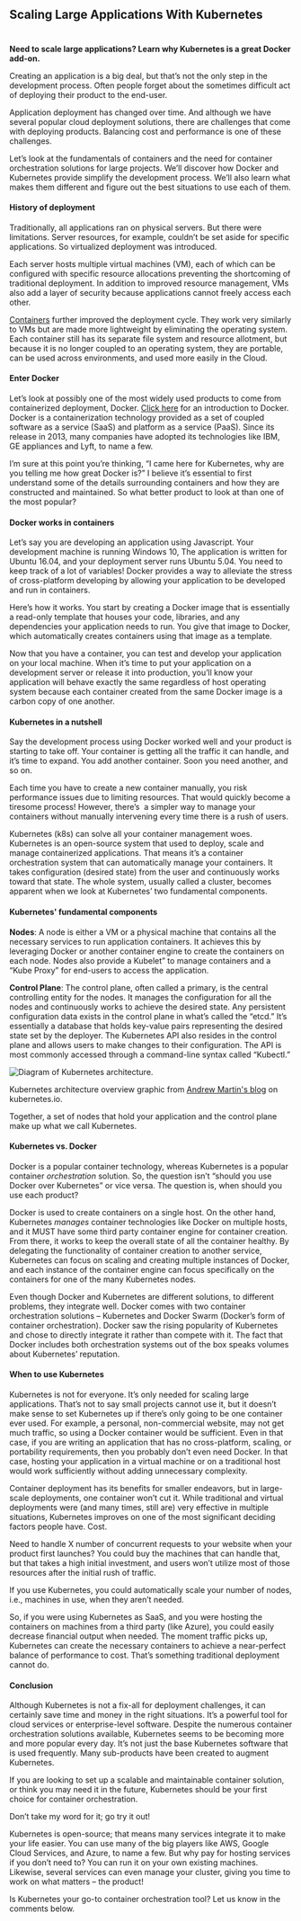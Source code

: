 

## Scaling Large Applications With Kubernetes
#
**Need to scale large applications? Learn why Kubernetes is a great Docker add-on.**

Creating an application is a big deal, but that’s not the only step in the development process. Often people forget about the sometimes difficult act of deploying their product to the end-user.

Application deployment has changed over time. And although we have several popular cloud deployment solutions, there are challenges that come with deploying products. Balancing cost and performance is one of these challenges.

Let’s look at the fundamentals of containers and the need for container orchestration solutions for large projects. We’ll discover how Docker and Kubernetes provide simplify the development process. We’ll also learn what makes them different and figure out the best situations to use each of them.

#### **History of deployment**

Traditionally, all applications ran on physical servers. But there were limitations. Server resources, for example, couldn’t be set aside for specific applications. So virtualized deployment was introduced.

Each server hosts multiple virtual machines (VM), each of which can be configured with specific resource allocations preventing the shortcoming of traditional deployment. In addition to improved resource management, VMs also add a layer of security because applications cannot freely access each other.

[Containers](https://www.docker.com/resources/what-container) further improved the deployment cycle. They work very similarly to VMs but are made more lightweight by eliminating the operating system. Each container still has its separate file system and resource allotment, but because it is no longer coupled to an operating system, they are portable, can be used across environments, and used more easily in the Cloud.

#### **Enter Docker**

Let’s look at possibly one of the most widely used products to come from containerized deployment, Docker. [Click here](/docker-scaffold/) for an introduction to Docker. Docker is a containerization technology provided as a set of coupled software as a service (SaaS) and platform as a service (PaaS). Since its release in 2013, many companies have adopted its technologies like IBM, GE appliances and Lyft, to name a few.

I’m sure at this point you’re thinking, “I came here for Kubernetes, why are you telling me how great Docker is?” I believe it’s essential to first understand some of the details surrounding containers and how they are constructed and maintained. So what better product to look at than one of the most popular?

#### Docker works in containers

Let’s say you are developing an application using Javascript. Your development machine is running Windows 10, The application is written for Ubuntu 16.04, and your deployment server runs Ubuntu 5.04. You need to keep track of a lot of variables! Docker provides a way to alleviate the stress of cross-platform developing by allowing your application to be developed and run in containers.

Here’s how it works. You start by creating a Docker image that is essentially a read-only template that houses your code, libraries, and any dependencies your application needs to run. You give that image to Docker, which automatically creates containers using that image as a template.

Now that you have a container, you can test and develop your application on your local machine. When it’s time to put your application on a development server or release it into production, you’ll know your application will behave exactly the same regardless of host operating system because each container created from the same Docker image is a carbon copy of one another.

#### Kubernetes in a nutshell

Say the development process using Docker worked well and your product is starting to take off. Your container is getting all the traffic it can handle, and it’s time to expand. You add another container. Soon you need another, and so on.

Each time you have to create a new container manually, you risk performance issues due to limiting resources. That would quickly become a tiresome process! However, there’s  a simpler way to manage your containers without manually intervening every time there is a rush of users.

Kubernetes (k8s) can solve all your container management woes. Kubernetes is an open-source system that used to deploy, scale and manage containerized applications. That means it’s a container orchestration system that can automatically manage your containers. It takes configuration (desired state) from the user and continuously works toward that state. The whole system, usually called a cluster, becomes apparent when we look at Kubernetes’ two fundamental components.

#### Kubernetes' fundamental components

**Nodes**: A node is either a VM or a physical machine that contains all the necessary services to run application containers. It achieves this by leveraging Docker or another container engine to create the containers on each node. Nodes also provide a Kubelet” to manage containers and a “Kube Proxy” for end-users to access the application.

**Control Plane**: The control plane, often called a primary, is the central controlling entity for the nodes. It manages the configuration for all the nodes and continuously works to achieve the desired state. Any persistent configuration data exists in the control plane in what’s called the “etcd.” It’s essentially a database that holds key-value pairs representing the desired state set by the deployer. The Kubernetes API also resides in the control plane and allows users to make changes to their configuration. The API is most commonly accessed through a command-line syntax called “Kubectl.”

![Diagram of Kubernetes architecture.](https://intellitect.com/wp-content/uploads/2019/08/Kubernetes-graphic.png "Discover Kubernetes: a popular container orchestration solution")

Kubernetes architecture overview graphic from [Andrew Martin's blog](https://kubernetes.io/blog/2018/07/18/11-ways-not-to-get-hacked/) on kubernetes.io.

Together, a set of nodes that hold your application and the control plane make up what we call Kubernetes.

#### Kubernetes vs. Docker

Docker is a popular container technology, whereas Kubernetes is a popular container _orchestration_ solution. So, the question isn’t “should you use Docker over Kubernetes” or vice versa. The question is, when should you use each product?

Docker is used to create containers on a single host. On the other hand, Kubernetes _manages_ container technologies like Docker on multiple hosts, and it MUST have some third party container engine for container creation. From there, it works to keep the overall state of all the container healthy. By delegating the functionality of container creation to another service, Kubernetes can focus on scaling and creating multiple instances of Docker, and each instance of the container engine can focus specifically on the containers for one of the many Kubernetes nodes.

Even though Docker and Kubernetes are different solutions, to different problems, they integrate well. Docker comes with two container orchestration solutions – Kubernetes and Docker Swarm (Docker’s form of container orchestration). Docker saw the rising popularity of Kubernetes and chose to directly integrate it rather than compete with it. The fact that Docker includes both orchestration systems out of the box speaks volumes about Kubernetes’ reputation.

#### When to use Kubernetes

Kubernetes is not for everyone. It’s only needed for scaling large applications. That’s not to say small projects cannot use it, but it doesn’t make sense to set Kubernetes up if there’s only going to be one container ever used. For example, a personal, non-commercial website, may not get much traffic, so using a Docker container would be sufficient. Even in that case, if you are writing an application that has no cross-platform, scaling, or portability requirements, then you probably don’t even need Docker. In that case, hosting your application in a virtual machine or on a traditional host would work sufficiently without adding unnecessary complexity.

Container deployment has its benefits for smaller endeavors, but in large-scale deployments, one container won’t cut it. While traditional and virtual deployments were (and many times, still are) very effective in multiple situations, Kubernetes improves on one of the most significant deciding factors people have. Cost.

Need to handle X number of concurrent requests to your website when your product first launches? You could buy the machines that can handle that, but that takes a high initial investment, and users won’t utilize most of those resources after the initial rush of traffic.

If you use Kubernetes, you could automatically scale your number of nodes, i.e., machines in use, when they aren’t needed.

So, if you were using Kubernetes as SaaS, and you were hosting the containers on machines from a third party (like Azure), you could easily decrease financial output when needed. The moment traffic picks up, Kubernetes can create the necessary containers to achieve a near-perfect balance of performance to cost. That’s something traditional deployment cannot do.

#### Conclusion

Although Kubernetes is not a fix-all for deployment challenges, it can certainly save time and money in the right situations. It’s a powerful tool for cloud services or enterprise-level software. Despite the numerous container orchestration solutions available, Kubernetes seems to be becoming more and more popular every day. It’s not just the base Kubernetes software that is used frequently. Many sub-products have been created to augment Kubernetes.

If you are looking to set up a scalable and maintainable container solution, or think you may need it in the future, Kubernetes should be your first choice for container orchestration.

Don’t take my word for it; go try it out!

Kubernetes is open-source; that means many services integrate it to make your life easier. You can use many of the big players like AWS, Google Cloud Services, and Azure, to name a few. But why pay for hosting services if you don’t need to? You can run it on your own existing machines. Likewise, several services can even manage your cluster, giving you time to work on what matters – the product!

Is Kubernetes your go-to container orchestration tool? Let us know in the comments below.
